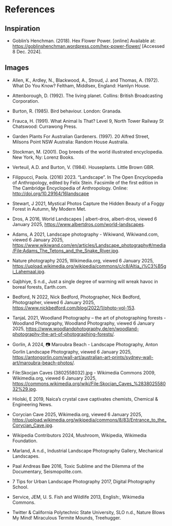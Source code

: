 # References

## Inspiration

- Goblin’s Henchman. (2018). Hex Flower Power. [online] Available at: <https://goblinshenchman.wordpress.com/hex-power-flower/> [Accessed 8 Dec. 2024].

## Images

- Allen, K., Ardley, N., Blackwood, A., Stroud, J. and Thomas, A. (1972). What Do You Know? Feltham, Middlsex, England: Hamlyn House.
- Attenborough, D. (1992). The living planet. Collins: British Broadcasting Corporation.
- Burton, R. (1985). Bird behaviour. London: Granada.
- Frauca, H. (1991). What Animal Is That? Level 9, North Tower Railway St Chatswood: Currawong Press.
- Garden Plants For Australian Gardeners. (1997). 20 Alfred Street, Milsons Point NSW Australia: Random House Australia.
- Stockman, M. (2001). Dog breeds of the world illustrated encyclopedia. New York, Ny: Lorenz Books.
- Verteuil, A.D. and Burton, V. (1984). Houseplants. Little Brown GBR.

- Filippucci, Paola. (2016) 2023. “Landscape”. In The Open Encyclopedia of Anthropology, edited by Felix Stein. Facsimile of the first edition in The Cambridge Encyclopedia of Anthropology. Online: <http://doi.org/10.29164/16landscape>
- Stewart, J 2021, Mystical Photos Capture the Hidden Beauty of a Foggy Forest in Autumn, My Modern Met.
- Dros, A 2016, World Landscapes | albert-dros, albert-dros, viewed 6 January 2025, <https://www.albertdros.com/world-landscapes>.
- Adams, A 2021, Landscape photography - Wikiwand, Wikiwand.com, viewed 6 January 2025, <https://www.wikiwand.com/en/articles/Landscape_photography#/media/File:Adams_The_Tetons_and_the_Snake_River.jpg>.
- Nature photography 2025, Wikimedia.org, viewed 6 January 2025, <https://upload.wikimedia.org/wikipedia/commons/c/c8/Altja_j%C3%B5gi_Lahemaal.jpg>.
- Gajbhiye, S n.d., Just a single degree of warming will wreak havoc in boreal forests, Earth.com.
- Bedford, N 2022, Nick Bedford, Photographer, Nick Bedford, Photographer, viewed 6 January 2025, <https://www.nickbedford.com/blog/2022/1/photo-vol-153>.
- TanjaL 2021, Woodland Photography – the art of photographing forests - Woodland Photography, Woodland Photography, viewed 6 January 2025, <https://www.woodlandphotography.de/en/woodland-photography-the-art-of-photographing-forests/>.
- Gorlin, A 2024, 📷 Maroubra Beach - Landscape Photography, Anton Gorlin Landscape Photography, viewed 6 January 2025, <https://antongorlin.com/wall-art/australian-art-prints/sydney-wall-art/maroubra-beach-photos/>.
- File:Skocjan Caves (3802558032).jpg - Wikimedia Commons 2009, Wikimedia.org, viewed 6 January 2025, <https://commons.wikimedia.org/wiki/File:Skocjan_Caves_%283802558032%29.jpg>.
- Hiolski, E 2019, Naica’s crystal cave captivates chemists, Chemical & Engineering News.
- Corycian Cave 2025, Wikimedia.org, viewed 6 January 2025, <https://upload.wikimedia.org/wikipedia/commons/8/83/Entrance_to_the_Corycian_Cave.jpg>.
- Wikipedia Contributors 2024, Mushroom, Wikipedia, Wikimedia Foundation.
- Marland, A n.d., Industrial Landscape Photography Gallery, Mechanical Landscapes.
- Paal Andreas Bøe 2016, Toxic Sublime and the Dilemma of the Documentary, Seismopolite.com.
- 7 Tips for Urban Landscape Photography 2017, Digital Photography School.
- Service, JEM, U. S. Fish and Wildlife 2013, English:, Wikimedia Commons.
- Twitter & California Polytechnic State University, SLO n.d., Nature Blows My Mind! Miraculous Termite Mounds, Treehugger.